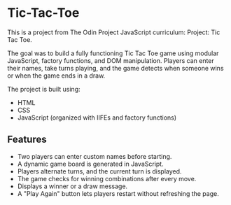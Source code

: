 # Tic-Tac-Toe
This is a project from The Odin Project JavaScript curriculum:
Project: Tic Tac Toe.

The goal was to build a fully functioning Tic Tac Toe game using modular JavaScript, factory functions, and DOM manipulation.
Players can enter their names, take turns playing, and the game detects when someone wins or when the game ends in a draw.

The project is built using:
- HTML
- CSS
- JavaScript (organized with IIFEs and factory functions)

## Features
- Two players can enter custom names before starting.
- A dynamic game board is generated in JavaScript.
- Players alternate turns, and the current turn is displayed.
- The game checks for winning combinations after every move.
- Displays a winner or a draw message.
- A "Play Again" button lets players restart without refreshing the page.
